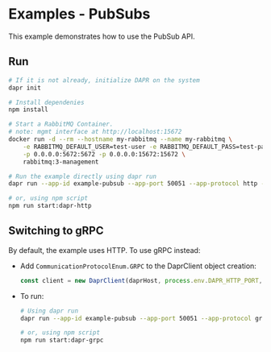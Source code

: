 # Examples - PubSubs

This example demonstrates how to use the PubSub API.

## Run

```bash
# If it is not already, initialize DAPR on the system
dapr init

# Install dependenies
npm install

# Start a RabbitMQ Container.
# note: mgmt interface at http://localhost:15672
docker run -d --rm --hostname my-rabbitmq --name my-rabbitmq \
    -e RABBITMQ_DEFAULT_USER=test-user -e RABBITMQ_DEFAULT_PASS=test-password \
    -p 0.0.0.0:5672:5672 -p 0.0.0.0:15672:15672 \
    rabbitmq:3-management

# Run the example directly using dapr run
dapr run --app-id example-pubsub --app-port 50051 --app-protocol http --components-path ./components npm run start

# or, using npm script
npm run start:dapr-http
```

## Switching to gRPC

By default, the example uses HTTP. To use gRPC instead:

- Add `CommunicationProtocolEnum.GRPC` to the DaprClient object creation:

  ```typescript
  const client = new DaprClient(daprHost, process.env.DAPR_HTTP_PORT, CommunicationProtocolEnum.GRPC);
  ```

- To run:

  ```bash
  # Using dapr run
  dapr run --app-id example-pubsub --app-port 50051 --app-protocol grpc --components-path ./components npm run start

  # or, using npm script
  npm run start:dapr-grpc
  ```
